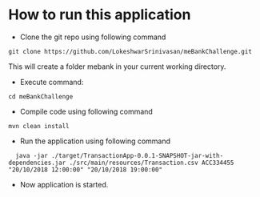 
# How to run this application
* Clone the git repo using following command

```git clone https://github.com/LokeshwarSrinivasan/meBankChallenge.git```
	
   This will create a folder mebank in your current working directory.
* Execute command:

``` cd meBankChallenge ```
* Compile code using following command

``` mvn clean install ```
* Run the application using following command

```  java -jar ./target/TransactionApp-0.0.1-SNAPSHOT-jar-with-dependencies.jar ./src/main/resources/Transaction.csv ACC334455 "20/10/2018 12:00:00" "20/10/2018 19:00:00"```
	
* Now application is started.


